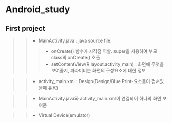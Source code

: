# Android_study
## First project
>> * MainActivity.java : java source file.
>>> + onCreate() 함수가 시작점 역할. super을 사용하여 부모 class의 onCreate() 호출
>>> + setContentView(R.layout.activity_main) : 화면에 무엇을 보여줄지, 파라미터는 화면의 구성요소에 대한 정보

>> * activity_main.xml : Design(Design/Blue Print-요소들이 겹쳐있을때 유용)

>> * MainActivity.java와 activity_main.xml이 연결되어 하나의 화면 보여줌

>> * Virtual Device(emulator)
